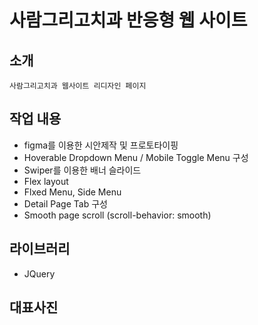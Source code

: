# 사람그리고치과 반응형 웹 사이트

## 소개
    사람그리고치과 웹사이트 리디자인 페이지
    

## 작업 내용
-  figma를 이용한 시안제작 및 프로토타이핑
-  Hoverable Dropdown Menu / Mobile Toggle Menu 구성  
-  Swiper를 이용한 배너 슬라이드
-  Flex layout
-  Flxed Menu, Side Menu
-  Detail Page Tab 구성
-  Smooth page scroll (scroll-behavior: smooth)

## 라이브러리
- JQuery

## 대표사진
